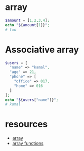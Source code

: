 

# array

```php
$amount = [1,2,3,4];
echo "${amount[1]}";
# two
```

# Associative  array

```php
$users = [
  "name" => "kamal",
  "age" => 21,
  "phone" => [
    "office" => 017,
    "home" => 016
  ]
];
echo "${users["name"]}";
# kamal
```


# resources

* [array](http://php.net/manual/en/language.types.array.php)
* [array functions](http://php.net/manual/en/function.array.php)
